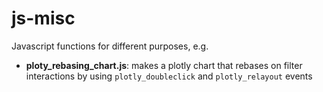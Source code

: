 # js-misc
Javascript functions for different purposes, e.g. 

* **ploty_rebasing_chart.js**: makes a plotly chart that rebases on filter interactions by using `plotly_doubleclick` and `plotly_relayout` events
